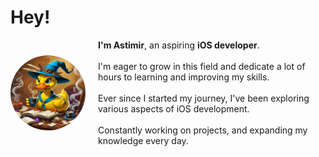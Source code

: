 # Hey!  

<div style="display: flex; align-items: center;">
  <img src="https://github.com/AstikFantastic/AstikFantastic/blob/main/Leonardo_Phoenix_10_Vibrant_2D_illustration_of_a_bright_yellow_1.jpg" 
       width="120" height="120" 
       alt="My Image" 
       style="border-radius: 50%; margin-right: 20px;">
  <div>
    <strong>I'm Astimir</strong>, an aspiring <strong>iOS developer</strong>.<br><br>
    I'm eager to grow in this field and dedicate a lot of hours to learning and improving my skills.<br><br>
    Ever since I started my journey, I've been exploring various aspects of iOS development.<br><br>
    Constantly working on projects, and expanding my knowledge every day.
  </div>
</div>
